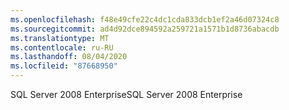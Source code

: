 ```yaml
---
ms.openlocfilehash: f48e49cfe22c4dc1cda833dcb1ef2a46d07324c8
ms.sourcegitcommit: ad4d92dce894592a259721a1571b1d8736abacdb
ms.translationtype: MT
ms.contentlocale: ru-RU
ms.lasthandoff: 08/04/2020
ms.locfileid: "87668950"
---
```

 <span data-ttu-id="c7f76-101">SQL Server 2008 Enterprise</span><span class="sxs-lookup"><span data-stu-id="c7f76-101">SQL Server 2008 Enterprise</span></span> 
